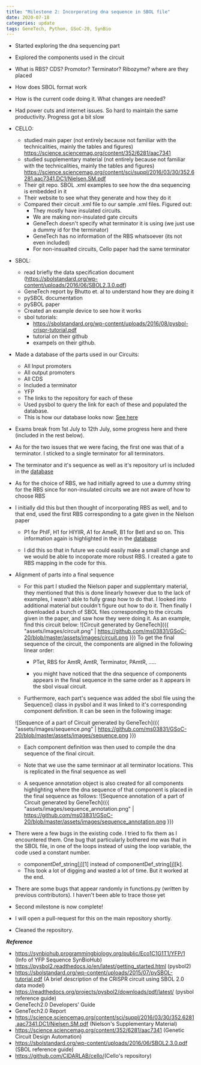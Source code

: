 ```yaml
---
title: "Milestone 2: Incorporating dna sequence in SBOL file"
date: 2020-07-18
categories: update
tags: GeneTech, Python, GSoC-20, SynBio
--- 
```




- Started exploring the dna sequencing part
	
- Explored the components used in the circuit

- What is RBS? CDS? Promotor? Terminator? Ribozyme? where are they placed

- How does SBOL format work

- How is the current code doing it. What changes are needed?

- Had power cuts and internet issues. So hard to maintain the same productivity. Progress got a bit slow

- CELLO:
	- studied main paper (not entirely because not familiar with the technicalities, mainly the tables and figures)
		https://science.sciencemag.org/content/352/6281/aac7341
	- studied supplementary material (not entirely because not familiar with the technicalities, mainly the tables and figures)
		https://science.sciencemag.org/content/sci/suppl/2016/03/30/352.6281.aac7341.DC1/Nielsen.SM.pdf
	- Their git repo. SBOL .xml examples to see how the dna sequencing is embedded in it
	- Their website to see what they generate and how they do it
	- Compared their circuit .xml file to our sample .xml files. Figured out:
		- They mostly have insulated circuits. 
		- We are making non-insulated gate circuits
		- GeneTech doesn't specify what terminator it is using (we just use a dummy id for the terminator)
		- GeneTech has no information of the RBS whatsoever (its not even included)
		- For non-insualted circuits, Cello paper had the same terminator  

- SBOL:
	- read briefly the data specification document (https://sbolstandard.org/wp-content/uploads/2016/06/SBOL2.3.0.pdf)
	- GeneTech report by Bhutto et. al to understand how they are doing it
	- pySBOL documentation
	- pySBOL paper
	- Created an example device to see how it works
	- sbol tutorials: 
		- https://sbolstandard.org/wp-content/uploads/2016/08/pysbol-crispr-tutorial.pdf
		- tutorial on their github
		- exampels on their github.

- Made a database of the parts used in our Circuits:
	- All Input promoters
	- All output promoters
	- All CDS
	- Included a terminator
	- YFP
	- The links to the repository for each of these
	- Used pysbol to query the link for each of these and populated the database. 
	- This is how our database looks now: [See here](https://github.com/ms03831/GSoC-20/blob/master/_posts/database.md)

- Exams break from 1st July to 12th July, some progress here and there (included in the rest below). 

- As for the two issues that we were facing, the first one was that of a terminator. I sticked to a single terminator for all terminators. 

- The terminator and it's sequence as well as it's repository url is included in the [database](github.com/ms03831/GSoC-20/_posts/database.md)

- As for the choice of RBS, we had initially agreed to use a dummy string for the RBS since for non-insulated circuits we are not aware of how to choose RBS 

- I initially did this but then thought of incorporating RBS as well, and to that end, used the first RBS corresponding to a gate given in the Nielson paper
	
	- P1 for PhlF, H1 for HlYllR, A1 for AmeR, B1 for Betl and so on. This information again is highlighted in the in the [database](github.com/ms03831/GSoC-20/_posts/database.md)

	- I did this so that in future we could easily make a small change and we would be able to incoporate more robust RBS. I created a gate to RBS mapping in the code for this. 
	
	
- Alignment of parts into a final sequence

	- For this part I studied the Nielson paper and supplemtary material, they mentioned that this is done linearly 
	however due to the lack of examples, I wasn't able to fully grasp how to do that. I looked into additional material 
	but couldn't figure out how to do it. Then finally I downloaded a bunch of SBOL files corresponding to the circuits
	given in the paper, and saw how they were doing it. As an example, find this circuit below:
	![Circuit generated by GeneTech]({{ "assets/images/circuit.png" | https://github.com/ms03831/GSoC-20/blob/master/assets/images/circuit.png }})
	To get the final sequence of the circuit, the components are aligned in the following linear order:
		- PTet, RBS for AmtR, AmtR, Terminator, PAmtR, .....
		
	    - you might have noticed that the dna sequence of components appears in the final sequence in the same order as it appears in the sbol visual circuit.
	
	- Furthermore, each part's sequence was added the sbol file using the Sequence() class in pysbol and it was linked to it's corresponding component definition. It can be seen in the following image:
	
	![Sequence of a part of Circuit generated by GeneTech]({{ "assets/images/sequence.png" | https://github.com/ms03831/GSoC-20/blob/master/assets/images/sequence.png }})
	- Each component definition was then used to compile the dna sequence of the final circuit. 
	
	- Note that we use the same terminaor at all terminator locations. This is replicated in the final sequence as well
	
	- A sequence annotation object is also created for all components highlighting where the dna sequence of that component is placed in the final sequence as follows:
	![Sequence annotation of a part of Circuit generated by GeneTech]({{ "assets/images/sequence_annotation.png" | https://github.com/ms03831/GSoC-20/blob/master/assets/images/sequence_annotation.png }})
- There were a few bugs in the existing code. I tried to fix them as I encountered them. One bug that particularly bothered me was that in the SBOL file, in one of the loops instead of using the loop variable, the code used a constant number. 
	- componentDef_string[j][1] instead of componentDef_string[j][k]. 
	- This took a lot of digging and wasted a lot of time. But it worked at the end.

- There are some bugs that appear randomly in functions.py (written by previous contributors). I haven't been able to trace those yet

- Second milestone is now complete! 

- I will open a pull-request for this on the main repository shortly. 

- Cleaned the repository. 


**_Reference_**
- <https://synbiohub.programmingbiology.org/public/Eco1C1G1T1/YFP/1> (Info of YFP Sequence SynBioHub)
- <https://pysbol2.readthedocs.io/en/latest/getting_started.html> (pysbol2)
- <https://sbolstandard.org/wp-content/uploads/2015/07/pySBOL-tutorial.pdf> (A brief description of the CRISPR circuit using SBOL 2.0 data model)
- <https://readthedocs.org/projects/pysbol2/downloads/pdf/latest/> (pysbol reference guide)
- GeneTech2.0 Developers' Guide
- GeneTech2.0 Report
- <https://science.sciencemag.org/content/sci/suppl/2016/03/30/352.6281.aac7341.DC1/Nielsen.SM.pdf> (Nielson's Supplementary Material)
- <https://science.sciencemag.org/content/352/6281/aac7341> (Genetic Circuit Design Automation)
- <https://sbolstandard.org/wp-content/uploads/2016/06/SBOL2.3.0.pdf> (SBOL reference guide) 
- <https://github.com/CIDARLAB/cello/>(Cello's repository)
